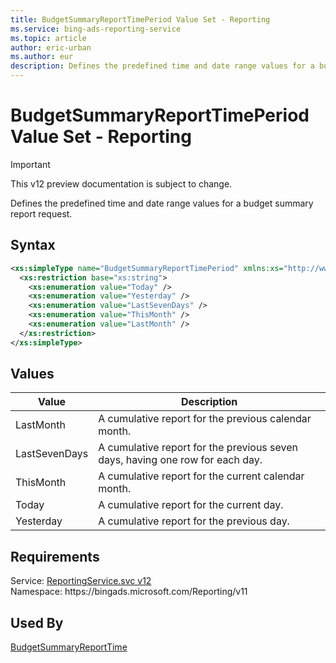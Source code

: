 ```yaml
---
title: BudgetSummaryReportTimePeriod Value Set - Reporting
ms.service: bing-ads-reporting-service
ms.topic: article
author: eric-urban
ms.author: eur
description: Defines the predefined time and date range values for a budget summary report request.
---
```

# BudgetSummaryReportTimePeriod Value Set - Reporting

> [!IMPORTANT]
> This v12 preview documentation is subject to change.

Defines the predefined time and date range values for a budget summary report request.

## Syntax
```xml
<xs:simpleType name="BudgetSummaryReportTimePeriod" xmlns:xs="http://www.w3.org/2001/XMLSchema">
  <xs:restriction base="xs:string">
    <xs:enumeration value="Today" />
    <xs:enumeration value="Yesterday" />
    <xs:enumeration value="LastSevenDays" />
    <xs:enumeration value="ThisMonth" />
    <xs:enumeration value="LastMonth" />
  </xs:restriction>
</xs:simpleType>
```

## <a name="values"></a>Values

|Value|Description|
|-----------|---------------|
|<a name="lastmonth"></a>LastMonth|A cumulative report for the previous calendar month.|
|<a name="lastsevendays"></a>LastSevenDays|A cumulative report for the previous seven days, having one row for each day.|
|<a name="thismonth"></a>ThisMonth|A cumulative report for the current calendar month.|
|<a name="today"></a>Today|A cumulative report for the current day.|
|<a name="yesterday"></a>Yesterday|A cumulative report for the previous day.|

## Requirements
Service: [ReportingService.svc v12](https://reporting.api.bingads.microsoft.com/Api/Advertiser/Reporting/v11/ReportingService.svc)  
Namespace: https\://bingads.microsoft.com/Reporting/v11  

## Used By
[BudgetSummaryReportTime](budgetsummaryreporttime.md)  
